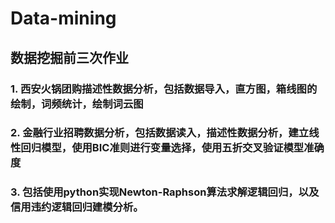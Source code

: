 # Data-mining
## 数据挖掘前三次作业
### 1. 西安火锅团购描述性数据分析，包括数据导入，直方图，箱线图的绘制，词频统计，绘制词云图  

### 2. 金融行业招聘数据分析，包括数据读入，描述性数据分析，建立线性回归模型，使用BIC准则进行变量选择，使用五折交叉验证模型准确度  

### 3. 包括使用python实现Newton-Raphson算法求解逻辑回归，以及信用违约逻辑回归建模分析。
